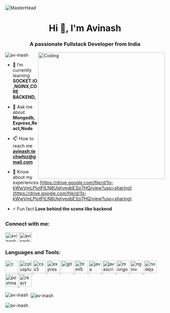 ![MasterHead](https://www.creative2.com/wp-content/uploads/2021/10/Career-Page-Banner_Full-Stack-Developer.jpg)
<h1 align="center">Hi 👋, I'm Avinash </h1>
<h3 align="center">A passionate Fullstack Developer from India</h3>
<img align="right" alt="Coding" width="400" src="https://t3.ftcdn.net/jpg/06/01/17/18/360_F_601171862_l7yZ0wujj8o2SowiKTUsfLEEx8KunYNd.jpg">

<p align="left"> <img src="https://komarev.com/ghpvc/?username=av-inash&label=Profile%20views&color=0e75b6&style=flat" alt="av-inash" /> </p>

- 🌱 I’m currently learning **SOCKET.IO,NGINX,CORE BACKEND,**

- 💬 Ask me about **Mongodb,Express,React,Node**

- 📫 How to reach me **avinash.techwhiz@gmail.com**

- 📄 Know about my experiences [https://drive.google.com/file/d/1q-kWwVmLPIotFtLN8UIetyeqbE3zj7HQ/view?usp=sharing](https://drive.google.com/file/d/1q-kWwVmLPIotFtLN8UIetyeqbE3zj7HQ/view?usp=sharing)

- ⚡ Fun fact **Love behind the scene like backend**

<h3 align="left">Connect with me:</h3>
<p align="left">
<a href="https://linkedin.com/in/avinash-kumar-7b5334196" target="blank">
  <img align="center" src="https://www.svgrepo.com/show/57106/linkedin.svg" alt="avinash-kumar-7b5334196" height="30" width="40" /></a>
<a href="https://www.leetcode.com/avinash_" target="blank">
  <img align="center" src="https://cdn.iconscout.com/icon/free/png-256/free-leetcode-3521542-2944960.png" alt="avinash_" height="30" width="40" /></a>
</p>

<h3 align="left">Languages and Tools:</h3>
<p align="left"> <a href="https://www.cprogramming.com/" target="_blank" rel="noreferrer"> <img src="https://webimages.mongodb.com/_com_assets/cms/l3etz1z9tduxvdoni-c.svg?auto=format%252Ccompress" alt="c" width="40" height="40"/> </a> <a href="https://www.w3schools.com/cpp/" target="_blank" rel="noreferrer">
  <img src="https://upload.wikimedia.org/wikipedia/commons/thumb/1/18/ISO_C%2B%2B_Logo.svg/1822px-ISO_C%2B%2B_Logo.svg.png" alt="cplusplus" width="40" height="40"/> </a> <a href="https://www.w3schools.com/css/" target="_blank" rel="noreferrer"> 
    <img src="https://upload.wikimedia.org/wikipedia/commons/thumb/d/d5/CSS3_logo_and_wordmark.svg/340px-CSS3_logo_and_wordmark.svg.png" alt="css3" width="40" height="40"/> </a> <a href="https://expressjs.com" target="_blank" rel="noreferrer">
      <img src="https://www.nextontop.com/assets/img/services/web/expressjs.svg" alt="express" width="40" height="40"/> </a> <a href="https://git-scm.com/" target="_blank" rel="noreferrer">
        <img src="https://www.vectorlogo.zone/logos/git-scm/git-scm-icon.svg" alt="git" width="40" height="40"/> </a> <a href="https://www.w3.org/html/" target="_blank" rel="noreferrer"> <img src="https://upload.wikimedia.org/wikipedia/commons/thumb/6/61/HTML5_logo_and_wordmark.svg/512px-HTML5_logo_and_wordmark.svg.png" alt="html5" width="40" height="40"/> </a> <a href="https://www.java.com" target="_blank" rel="noreferrer">
        <img src="https://encrypted-tbn0.gstatic.com/images?q=tbn:ANd9GcRY1FrOeaThGPZviu0wvtAvUwGJCcHJNxlHAg&usqp=CAU" alt="java" width="40" height="40"/> </a> <a href="https://developer.mozilla.org/en-US/docs/Web/JavaScript" target="_blank" rel="noreferrer">
          <img src="https://www.svgrepo.com/show/373703/js.svg" alt="javascript" width="40" height="40"/> </a> <a href="https://www.mongodb.com/" target="_blank" rel="noreferrer">
            <img src="https://cdn.worldvectorlogo.com/logos/mongodb-icon-1.svg" alt="mongodb" width="40" height="40"/> </a> <a href="https://www.nginx.com" target="_blank" rel="noreferrer">
              <img src="https://guides.wp-bullet.com/wp-content/uploads/2017/03/nginx-wordpress-404-redirect-homepage.png" alt="nginx" width="40" height="40"/> </a> <a href="https://nodejs.org" target="_blank" rel="noreferrer">
                <img src="https://upload.wikimedia.org/wikipedia/commons/thumb/d/d9/Node.js_logo.svg/2560px-Node.js_logo.svg.png" alt="nodejs" width="40" height="40"/> </a> <a href="https://postman.com" target="_blank" rel="noreferrer">
                  <img src="https://www.vectorlogo.zone/logos/getpostman/getpostman-icon.svg" alt="postman" width="40" height="40"/> </a> <a href="https://reactjs.org/" target="_blank" rel="noreferrer">
                    <img src="https://upload.wikimedia.org/wikipedia/commons/thumb/a/a7/React-icon.svg/2300px-React-icon.svg.png" alt="react" width="40" height="40"/> </a> </p>

<p><img align="left" src="https://github-readme-stats.vercel.app/api/top-langs?username=av-inash&show_icons=true&locale=en&layout=compact" alt="av-inash" /></p>

<p>&nbsp;<img align="center" src="https://github-readme-stats.vercel.app/api?username=av-inash&show_icons=true&locale=en" alt="av-inash" /></p>

<p><img align="center" src="https://github-readme-streak-stats.herokuapp.com/?user=av-inash&" alt="av-inash" /></p>
